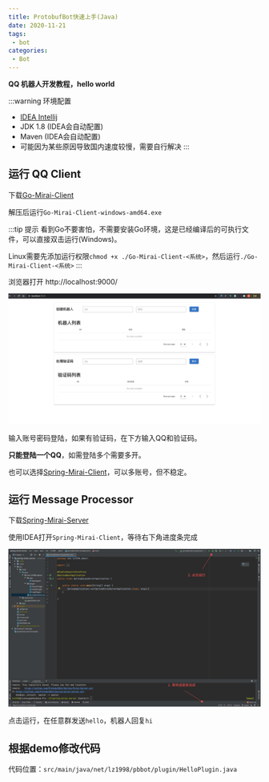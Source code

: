 ```yaml
---
title: ProtobufBot快速上手(Java)
date: 2020-11-21
tags:
 - bot
categories:
 - Bot
---
```


**QQ 机器人开发教程，hello world**

<!-- more -->

:::warning 环境配置
- [IDEA Intellij](https://www.jetbrains.com/idea/download/)
- JDK 1.8 (IDEA会自动配置)
- Maven (IDEA会自动配置)
- 可能因为某些原因导致国内速度较慢，需要自行解决
:::

## 运行 QQ Client

下载[Go-Mirai-Client](https://github.com/ProtobufBot/Go-Mirai-Client/releases)

解压后运行`Go-Mirai-Client-windows-amd64.exe`

:::tip 提示
看到Go不要害怕，不需要安装Go环境，这是已经编译后的可执行文件，可以直接双击运行(Windows)。

Linux需要先添加运行权限`chmod +x ./Go-Mirai-Client-<系统>`，然后运行`./Go-Mirai-Client-<系统>`
:::

浏览器打开 http://localhost:9000/ 

![](./bot-login.jpg)

输入账号密码登陆，如果有验证码，在下方输入QQ和验证码。

**只能登陆一个QQ**，如需登陆多个需要多开。

也可以选择[Spring-Mirai-Client](https://github.com/ProtobufBot/Spring-Mirai-Client/releases)，可以多账号，但不稳定。

## 运行 Message Processor

下载[Spring-Mirai-Server](https://github.com/ProtobufBot/Spring-Mirai-Server/archive/master.zip)

使用IDEA打开`Spring-Mirai-Client`，等待右下角进度条完成

![](./bot-project.png)

点击运行，在任意群发送`hello`，机器人回复`hi`

## 根据demo修改代码

代码位置：`src/main/java/net/lz1998/pbbot/plugin/HelloPlugin.java`


